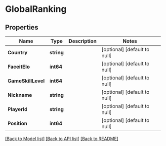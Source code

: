 # GlobalRanking

## Properties
Name | Type | Description | Notes
------------ | ------------- | ------------- | -------------
**Country** | **string** |  | [optional] [default to null]
**FaceitElo** | **int64** |  | [optional] [default to null]
**GameSkillLevel** | **int64** |  | [optional] [default to null]
**Nickname** | **string** |  | [optional] [default to null]
**PlayerId** | **string** |  | [optional] [default to null]
**Position** | **int64** |  | [optional] [default to null]

[[Back to Model list]](../README.md#documentation-for-models) [[Back to API list]](../README.md#documentation-for-api-endpoints) [[Back to README]](../README.md)

